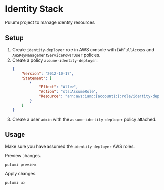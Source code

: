 # Identity Stack
Pulumi project to manage identity resources.

## Setup
1. Create `identity-deployer` role in AWS console with `IAMFullAccess` and `AWSKeyManagementServicePowerUser` policies.
2. Create a policy `assume-identity-deployer`:
    ```json
    {
        "Version": "2012-10-17",
        "Statement": [
            {
                "Effect": "Allow",
                "Action": "sts:AssumeRole",
                "Resource": "arn:aws:iam::{accountId}:role/identity-deployer"
            }
        ]
    }
    ```
3. Create a user `admin` with the `assume-identity-deployer` policy attached.

## Usage
Make sure you have assumed the `identity-deployer` AWS roles.

Preview changes.
```
pulumi preview
```

Apply changes.
```
pulumi up
```
